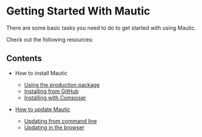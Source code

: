 Getting Started With Mautic
===================================

There are some basic tasks you need to do to get started with using Mautic.

Check out the following resources:

Contents
--------
- How to install Mautic
    - [Using the production package][prod-package]
    - [Installing from GitHub][install-github]
    - [Installing with Composer][install-composer]

- [How to update Mautic][update-mautic]
    - [Updating from command line][cli]
    - [Updating in the browser][browser]

[install-github]: </getting-started/installing-from-github>
[prod-package]: </getting-started/installing-from-production-package>
[install-composer]: </getting-started/installing-with-composer>
[update-mautic]: </getting-started/how-to-update-mautic>
[cli]: </getting-started/updating-in-command-line>
[browser]: </getting-started/updating-in-the-browser>

